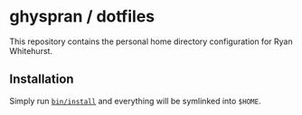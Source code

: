 # ghyspran / dotfiles #
This repository contains the personal home directory configuration for
Ryan Whitehurst.

## Installation ##
Simply run [`bin/install`](bin/install) and everything will be symlinked into `$HOME`.
